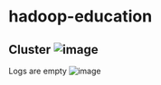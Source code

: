 # hadoop-education
Cluster
![image](https://user-images.githubusercontent.com/61418907/118696447-fa1e1980-b816-11eb-8625-cce8d2f7c313.png)
------------------------------------
Logs are empty
![image](https://user-images.githubusercontent.com/61418907/118697890-7533ff80-b818-11eb-84e3-d120ed1a3219.png)
